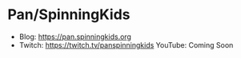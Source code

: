 # Pan/SpinningKids

- Blog: https://pan.spinningkids.org
- Twitch: https://twitch.tv/panspinningkids
YouTube: Coming Soon
